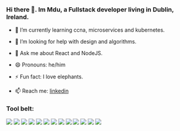 ### Hi there 👋. Im Mdu, a Fullstack developer living in Dublin, Ireland.


<!-- - 🔭 I’m currently working on a  -->
- 🌱 I’m currently learning ccna, microservices and kubernetes.
<!-- - 👯 I’m looking to collaborate on ... -->
- 🤔 I’m looking for help with design and algorithms.
- 💬 Ask me about React and NodeJS.
- 😄 Pronouns: he/him
- ⚡ Fun fact: I love elephants.

- 📫 Reach me: [linkedin][linkedin]

### Tool belt:

<img src="https://img.shields.io/badge/React-20232A?style=for-the-badge&logo=react&logoColor=61DAFB" /> <img src="https://img.shields.io/badge/next.js-000000?style=for-the-badge&logo=nextdotjs&logoColor=white"/> <img src="https://img.shields.io/badge/Gatsby-663399?style=for-the-badge&logo=gatsby&logoColor=white" /> <img src="https://img.shields.io/badge/Node.js-339933?style=for-the-badge&logo=nodedotjs&logoColor=white" /> <img src="https://img.shields.io/badge/Google_chrome-4285F4?style=for-the-badge&logo=Google-chrome&logoColor=white" /> <img src="https://img.shields.io/badge/Docker-2CA5E0?style=for-the-badge&logo=docker&logoColor=white"/> 
<img src="https://img.shields.io/badge/HTML5-E34F26?style=for-the-badge&logo=html5&logoColor=white" /> <img src="https://img.shields.io/badge/Sass-CC6699?style=for-the-badge&logo=sass&logoColor=white" /> <img src="https://img.shields.io/badge/styled--components-DB7093?style=for-the-badge&logo=styled-components&logoColor=white" /> <img src="https://img.shields.io/badge/Python-3776AB?style=for-the-badge&logo=python&logoColor=white" /> <img src="https://img.shields.io/badge/TypeScript-007ACC?style=for-the-badge&logo=typescript&logoColor=white" /> <img src="https://img.shields.io/badge/Django-092E20?style=for-the-badge&logo=django&logoColor=green" /> <img src="https://img.shields.io/badge/kubernetes-326ce5.svg?&style=for-the-badge&logo=kubernetes&logoColor=white"/>
 

[linkedin]: https://www.linkedin.com/in/mduduzi-ndhlovu
